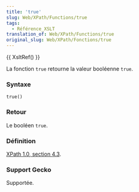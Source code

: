 ```yaml
---
title: 'true'
slug: Web/XPath/Functions/true
tags:
  - Référence_XSLT
translation_of: Web/XPath/Functions/true
original_slug: Web/XPath/Fonctions/true
---
```

{{ XsltRef() }}

La fonction `true` retourne la valeur booléenne `true`.

### Syntaxe

    true()

### Retour

Le booléen `true`.

### Définition

[XPath 1.0, section 4.3](http://www.w3.org/TR/xpath#function-true).

### Support Gecko

Supportée.
